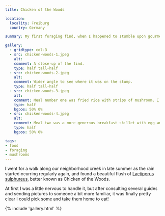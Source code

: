 ```yaml
---
title: Chicken of the Woods

location:
  locality: Freiburg
  country: Germany

summary: My first foraging find, when I happened to stumble upon gourmet mushrooms right in my own neighborhood.

gallery:
  - gridtype: col-3
  - src: chicken-woods-1.jpeg
    alt: 
    comment: A close-up of the find.
    type: half tall-half
  - src: chicken-woods-2.jpeg
    alt: 
    comment: Wider angle to see where it was on the stump.
    type: half tall-half
  - src: chicken-woods-3.jpeg
    alt: 
    comment: Meal number one was fried rice with strips of mushroom. I cautiously tried just a few strips, in case I'd made a mistake in identifying them.
    type: half
    bgpos: 50% 0%
  - src: chicken-woods-4.jpeg
    alt: 
    comment: Meal two was a more generous breakfast skillet with egg and sweet potato hash.
    type: half
    bgpos: 50% 0%

tags:
- food
- foraging
- mushrooms
---
```


I went for a walk along our neighborhood creek in late summer as the rain started ocurring regularly again, and found a beautiful flush of [Laetiporus sulphureus](https://en.wikipedia.org/wiki/Laetiporus), better known as Chicken of the Woods.

At first I was a little nervous to handle it, but after consulting several guides and sending pictures to someone a bit more familiar, it was finally pretty clear I could pick some and take them home to eat!

{% include 'gallery.html' %}
